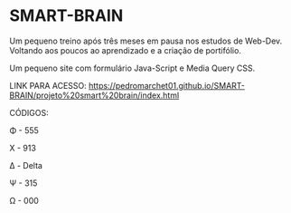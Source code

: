 # SMART-BRAIN
Um pequeno treino após três meses em pausa nos estudos de Web-Dev.
Voltando aos poucos ao aprendizado e a criação de portifólio.

Um pequeno site com formulário Java-Script e Media Query CSS.

LINK PARA ACESSO: https://pedromarchet01.github.io/SMART-BRAIN/projeto%20smart%20brain/index.html

CÓDIGOS:

Φ - 555

Χ - 913

Δ - Delta

Ψ - 315

Ω - 000
